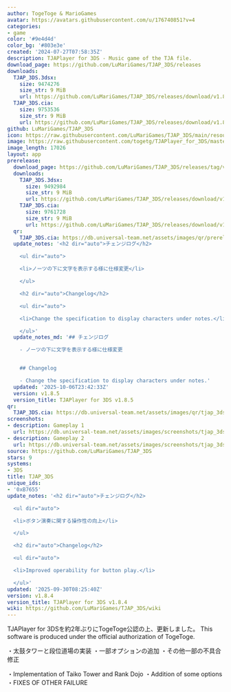 ```yaml
---
author: TogeToge & MarioGames
avatar: https://avatars.githubusercontent.com/u/176740851?v=4
categories:
- game
color: '#9e4d4d'
color_bg: '#803e3e'
created: '2024-07-27T07:58:35Z'
description: TJAPlayer for 3DS - Music game of the TJA file.
download_page: https://github.com/LuMariGames/TJAP_3DS/releases
downloads:
  TJAP_3DS.3dsx:
    size: 9474276
    size_str: 9 MiB
    url: https://github.com/LuMariGames/TJAP_3DS/releases/download/v1.8.4/TJAP_3DS.3dsx
  TJAP_3DS.cia:
    size: 9753536
    size_str: 9 MiB
    url: https://github.com/LuMariGames/TJAP_3DS/releases/download/v1.8.4/TJAP_3DS.cia
github: LuMariGames/TJAP_3DS
icon: https://raw.githubusercontent.com/LuMariGames/TJAP_3DS/main/resource/icon.png
image: https://raw.githubusercontent.com/togetg/TJAPlayer_for_3DS/master/resource/banner.png
image_length: 17026
layout: app
prerelease:
  download_page: https://github.com/LuMariGames/TJAP_3DS/releases/tag/v1.8.5
  downloads:
    TJAP_3DS.3dsx:
      size: 9492984
      size_str: 9 MiB
      url: https://github.com/LuMariGames/TJAP_3DS/releases/download/v1.8.5/TJAP_3DS.3dsx
    TJAP_3DS.cia:
      size: 9761728
      size_str: 9 MiB
      url: https://github.com/LuMariGames/TJAP_3DS/releases/download/v1.8.5/TJAP_3DS.cia
  qr:
    TJAP_3DS.cia: https://db.universal-team.net/assets/images/qr/prerelease/tjap_3ds-cia.png
  update_notes: '<h2 dir="auto">チェンジログ</h2>

    <ul dir="auto">

    <li>ノーツの下に文字を表示する様に仕様変更</li>

    </ul>

    <h2 dir="auto">Changelog</h2>

    <ul dir="auto">

    <li>Change the specification to display characters under notes.</li>

    </ul>'
  update_notes_md: '## チェンジログ

    - ノーツの下に文字を表示する様に仕様変更


    ## Changelog

    - Change the specification to display characters under notes.'
  updated: '2025-10-06T23:42:33Z'
  version: v1.8.5
  version_title: TJAPlayer for 3DS v1.8.5
qr:
  TJAP_3DS.cia: https://db.universal-team.net/assets/images/qr/tjap_3ds-cia.png
screenshots:
- description: Gameplay 1
  url: https://db.universal-team.net/assets/images/screenshots/tjap_3ds/gameplay-1.png
- description: Gameplay 2
  url: https://db.universal-team.net/assets/images/screenshots/tjap_3ds/gameplay-2.png
source: https://github.com/LuMariGames/TJAP_3DS
stars: 9
systems:
- 3DS
title: TJAP_3DS
unique_ids:
- '0xB7655'
update_notes: '<h2 dir="auto">チェンジログ</h2>

  <ul dir="auto">

  <li>ボタン演奏に関する操作性の向上</li>

  </ul>

  <h2 dir="auto">Changelog</h2>

  <ul dir="auto">

  <li>Improved operability for button play.</li>

  </ul>'
updated: '2025-09-30T08:25:40Z'
version: v1.8.4
version_title: TJAPlayer for 3DS v1.8.4
wiki: https://github.com/LuMariGames/TJAP_3DS/wiki
---
```

TJAPlayer for 3DSを約2年ぶりにTogeToge公認の上、更新しました。
This software is produced under the official authorization of TogeToge.

・太鼓タワーと段位道場の実装
・一部オプションの追加
・その他一部の不具合修正

・Implementation of Taiko Tower and Rank Dojo
・Addition of some options
・FIXES OF OTHER FAILURE